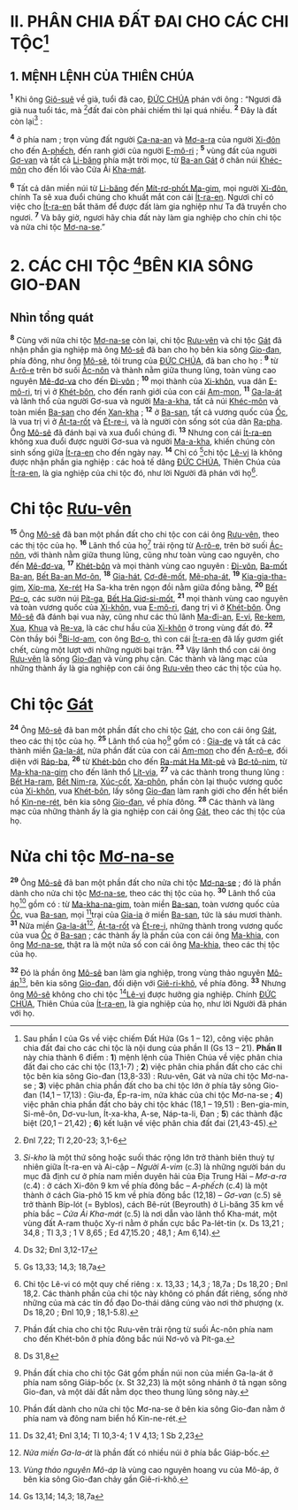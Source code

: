 # II. PHÂN CHIA ĐẤT ĐAI CHO CÁC CHI TỘC[^1-ac5a0b99-adf2-4c10-be27-625b5449f2f0]

## 1. MỆNH LỆNH CỦA THIÊN CHÚA
<sup><b>1</b></sup> Khi ông [Giô-suê]() về già, tuổi đã cao, [ĐỨC CHÚA]() phán với ông : “Ngươi đã già nua tuổi tác, mà [^1@-ac5a0b99-adf2-4c10-be27-625b5449f2f0]đất đai còn phải chiếm thì lại quá nhiều. <sup><b>2</b></sup> Đây là đất còn lại[^2-ac5a0b99-adf2-4c10-be27-625b5449f2f0] :

<sup><b>4</b></sup> ở phía nam ; trọn vùng đất người [Ca-na-an]() và [Mơ-a-ra]() của người [Xi-đôn]() cho đến [A-phếch](), đến ranh giới của người [E-mô-ri]() ; <sup><b>5</b></sup> vùng đất của người [Gơ-van]() và tất cả [Li-băng]() phía mặt trời mọc, từ [Ba-an Gát]() ở chân núi [Khéc-môn]() cho đến lối vào Cửa Ải [Kha-mát]().

<sup><b>6</b></sup> Tất cả dân miền núi từ [Li-băng]() đến [Mít-rơ-phốt Ma-gim](), mọi người [Xi-đôn](), chính Ta sẽ xua đuổi chúng cho khuất mắt con cái [Ít-ra-en](). Ngươi chỉ có việc cho [Ít-ra-en]() bắt thăm để được đất làm gia nghiệp như Ta đã truyền cho ngươi. <sup><b>7</b></sup> Và bây giờ, ngươi hãy chia đất này làm gia nghiệp cho chín chi tộc và nửa chi tộc [Mơ-na-se]().”


# 2. CÁC CHI TỘC [^2@-ac5a0b99-adf2-4c10-be27-625b5449f2f0]BÊN KIA SÔNG GIO-ĐAN

## Nhìn tổng quát
<sup><b>8</b></sup> Cùng với nửa chi tộc [Mơ-na-se]() còn lại, chi tộc [Rưu-vên]() và chi tộc [Gát]() đã nhận phần gia nghiệp mà ông [Mô-sê]() đã ban cho họ bên kia sông [Gio-đan](), phía đông, như ông [Mô-sê](), tôi trung của [ĐỨC CHÚA](), đã ban cho họ : <sup><b>9</b></sup> từ [A-rô-e]() trên bờ suối [Ác-nôn]() và thành nằm giữa thung lũng, toàn vùng cao nguyên [Mê-đơ-va]() cho đến [Đi-vôn]() ; <sup><b>10</b></sup> mọi thành của [Xi-khôn](), vua dân [E-mô-ri](), trị vì ở [Khét-bôn](), cho đến ranh giới của con cái [Am-mon](), <sup><b>11</b></sup> [Ga-la-át]() và lãnh thổ của người Gơ-sua và người [Ma-a-kha](), tất cả núi [Khéc-môn]() và toàn miền [Ba-san]() cho đến [Xan-kha]() ; <sup><b>12</b></sup> ở [Ba-san](), tất cả vương quốc của [Ốc](), là vua trị vì ở [Át-ta-rốt]() và [Ét-re-i](), và là người còn sống sót của dân [Ra-pha](). Ông [Mô-sê]() đã đánh bại và xua đuổi chúng đi. <sup><b>13</b></sup> Nhưng con cái [Ít-ra-en]() không xua đuổi được người Gơ-sua và người [Ma-a-kha](), khiến chúng còn sinh sống giữa [Ít-ra-en]() cho đến ngày nay. <sup><b>14</b></sup> Chỉ có [^3@-ac5a0b99-adf2-4c10-be27-625b5449f2f0]chi tộc [Lê-vi]() là không được nhận phần gia nghiệp : các hoả tế dâng [ĐỨC CHÚA](), Thiên Chúa của [Ít-ra-en](), là gia nghiệp của chi tộc đó, như lời Người đã phán với họ[^3-ac5a0b99-adf2-4c10-be27-625b5449f2f0].


# Chi tộc [Rưu-vên]()
<sup><b>15</b></sup> Ông [Mô-sê]() đã ban một phần đất cho chi tộc con cái ông [Rưu-vên](), theo các thị tộc của họ. <sup><b>16</b></sup> Lãnh thổ của họ[^4-ac5a0b99-adf2-4c10-be27-625b5449f2f0] trải rộng từ [A-rô-e](), trên bờ suối [Ác-nôn](), với thành nằm giữa thung lũng, cũng như toàn vùng cao nguyên, cho đến [Mê-đơ-va](), <sup><b>17</b></sup> [Khét-bôn]() và mọi thành vùng cao nguyên : [Đi-vôn](), [Ba-mốt Ba-an](), [Bết Ba-an Mơ-ôn](), <sup><b>18</b></sup> [Gia-hát](), [Cơ-đê-mốt](), [Mê-pha-át](), <sup><b>19</b></sup> [Kia-gia-tha-gim](), [Xíp-ma](), [Xe-rét]() Ha Sa-kha trên ngọn đồi nằm giữa đồng bằng, <sup><b>20</b></sup> [Bết Pơ-o](), các sườn núi [Pít-ga](), [Bết Ha Giơ-si-mốt](), <sup><b>21</b></sup> mọi thành vùng cao nguyên và toàn vương quốc của [Xi-khôn](), vua [E-mô-ri](), đang trị vì ở [Khét-bôn](). Ông [Mô-sê]() đã đánh bại vua này, cũng như các thủ lãnh [Ma-đi-an](), [E-vi](), [Re-kem](), [Xua](), [Khua]() và [Re-va](), là các chư hầu của [Xi-khôn]() ở trong vùng đất đó. <sup><b>22</b></sup> Còn thầy bói [^4@-ac5a0b99-adf2-4c10-be27-625b5449f2f0][Bi-lơ-am](), con ông [Bơ-o](), thì con cái [Ít-ra-en]() đã lấy gươm giết chết, cùng một lượt với những người bại trận. <sup><b>23</b></sup> Vậy lãnh thổ con cái ông [Rưu-vên]() là sông [Gio-đan]() và vùng phụ cận. Các thành và làng mạc của những thành ấy là gia nghiệp con cái ông [Rưu-vên]() theo các thị tộc của họ.


# Chi tộc [Gát]()
<sup><b>24</b></sup> Ông [Mô-sê]() đã ban một phần đất cho chi tộc [Gát](), cho con cái ông [Gát](), theo các thị tộc của họ. <sup><b>25</b></sup> Lãnh thổ của họ[^5-ac5a0b99-adf2-4c10-be27-625b5449f2f0] gồm có : [Gia-de]() và tất cả các thành miền [Ga-la-át](), nửa phần đất của con cái [Am-mon]() cho đến [A-rô-e](), đối diện với [Ráp-ba](), <sup><b>26</b></sup> từ [Khét-bôn]() cho đến [Ra-mát Ha Mít-pê]() và [Bơ-tô-nim](), từ [Ma-kha-na-gim]() cho đến lãnh thổ [Lít-via](), <sup><b>27</b></sup> và các thành trong thung lũng : [Bết Ha-ram](), [Bết Nim-ra](), [Xúc-cốt](), [Xa-phôn](), phần còn lại thuộc vương quốc của [Xi-khôn](), vua [Khét-bôn](), lấy sông [Gio-đan]() làm ranh giới cho đến hết biển hồ [Kin-ne-rét](), bên kia sông [Gio-đan](), về phía đông. <sup><b>28</b></sup> Các thành và làng mạc của những thành ấy là gia nghiệp con cái ông [Gát](), theo các thị tộc của họ.


# Nửa chi tộc [Mơ-na-se]()
<sup><b>29</b></sup> Ông [Mô-sê]() đã ban một phần đất cho nửa chi tộc [Mơ-na-se]() ; đó là phần dành cho nửa chi tộc [Mơ-na-se](), theo các thị tộc của họ. <sup><b>30</b></sup> Lãnh thổ của họ[^6-ac5a0b99-adf2-4c10-be27-625b5449f2f0] gồm có : từ [Ma-kha-na-gim](), toàn miền [Ba-san](), toàn vương quốc của [Ốc](), vua [Ba-san](), mọi [^5@-ac5a0b99-adf2-4c10-be27-625b5449f2f0]trại của [Gia-ia]() ở miền [Ba-san](), tức là sáu mươi thành. <sup><b>31</b></sup> Nửa miền [Ga-la-át]()[^7-ac5a0b99-adf2-4c10-be27-625b5449f2f0], [Át-ta-rốt]() và [Ét-re-i](), những thành trong vương quốc của vua [Ốc]() ở [Ba-san]() ; các thành ấy là phần của con cái ông [Ma-khia](), con ông [Mơ-na-se](), thật ra là một nửa số con cái ông [Ma-khia](), theo các thị tộc của họ.

<sup><b>32</b></sup> Đó là phần ông [Mô-sê]() ban làm gia nghiệp, trong vùng thảo nguyên [Mô-áp]()[^8-ac5a0b99-adf2-4c10-be27-625b5449f2f0], bên kia sông [Gio-đan](), đối diện với [Giê-ri-khô](), về phía đông. <sup><b>33</b></sup> Nhưng ông [Mô-sê]() không cho chi tộc [^6@-ac5a0b99-adf2-4c10-be27-625b5449f2f0][Lê-vi]() được hưởng gia nghiệp. Chính [ĐỨC CHÚA](), Thiên Chúa của [Ít-ra-en](), là gia nghiệp của họ, như lời Người đã phán với họ.

[^1-ac5a0b99-adf2-4c10-be27-625b5449f2f0]: Sau phần I của Gs về việc chiếm Đất Hứa (Gs 1 – 12), công việc phân chia đất đai cho các chi tộc là nội dung của phần II (Gs 13 – 21). **Phần II** này chia thành 6 điểm : **1**) mệnh lệnh của Thiên Chúa về việc phân chia đất đai cho các chi tộc (13,1-7) ; **2**) việc phân chia phần đất cho các chi tộc bên kia sông Gio-đan (13,8-33) : Rưu-vên, Gát và nửa chi tộc Mơ-na-se ; **3**) việc phân chia phần đất cho ba chi tộc lớn ở phía tây sông Gio-đan (14,1 – 17,13) : Giu-đa, Ép-ra-im, nửa khác của chi tộc Mơ-na-se ; **4**) việc phân chia phần đất cho bảy chi tộc khác (18,1 – 19,51) : Ben-gia-min, Si-mê-ôn, Dơ-vu-lun, Ít-xa-kha, A-se, Náp-ta-li, Đan ; **5**) các thành đặc biệt (20,1 – 21,42) ; **6**) kết luận về việc phân chia đất đai (21,43-45).
[^2-ac5a0b99-adf2-4c10-be27-625b5449f2f0]: *Si-kho* là một thứ sông hoặc suối thác rộng lớn trở thành biên thuỳ tự nhiên giữa Ít-ra-en và Ai-cập – *Người A-vim* (c.3) là những người bán du mục đã định cư ở phía nam miền duyên hải của Địa Trung Hải – *Mơ-a-ra* (c.4) : ở cách Xi-đôn 9 km về phía đông bắc – *A-phếch* (c.4) là một thành ở cách Gia-phô 15 km về phía đông bắc (12,18) – *Gơ-van* (c.5) sẽ trở thành Bíp-lót (= Byblos), cách Bê-rút (Beyrouth) ở Li-băng 35 km về phía bắc – *Cửa Ải Kha-mát* (c.5) là nơi dẫn vào lãnh thổ Kha-mát, một vùng đất A-ram thuộc Xy-ri nằm ở phần cực bắc Pa-lét-tin (x. Ds 13,21 ; 34,8 ; Tl 3,3 ; 1 V 8,65 ; Ed 47,15.20 ; 48,1 ; Am 6,14).
[^3-ac5a0b99-adf2-4c10-be27-625b5449f2f0]: Chi tộc Lê-vi có một quy chế riêng : x. 13,33 ; 14,3 ; 18,7a ; Ds 18,20 ; Đnl 18,2. Các thành phần của chi tộc này không có phần đất riêng, sống nhờ những của mà các tín đồ đạo Do-thái dâng cúng vào nơi thờ phượng (x. Ds 18,20 ; Đnl 10,9 ; 18,1-5.8).
[^4-ac5a0b99-adf2-4c10-be27-625b5449f2f0]: Phần đất chia cho chi tộc Rưu-vên trải rộng từ suối Ác-nôn phía nam cho đến Khét-bôn ở phía đông bắc núi Nơ-vô và Pít-ga.
[^5-ac5a0b99-adf2-4c10-be27-625b5449f2f0]: Phần đất chia cho chi tộc Gát gồm phần núi non của miền Ga-la-át ở phía nam sông Giáp-bốc (x. St 32,23) là một sông nhánh ở tả ngạn sông Gio-đan, và một dải đất nằm dọc theo thung lũng sông này.
[^6-ac5a0b99-adf2-4c10-be27-625b5449f2f0]: Phần đất dành cho nửa chi tộc Mơ-na-se ở bên kia sông Gio-đan nằm ở phía nam và đông nam biển hồ Kin-ne-rét.
[^7-ac5a0b99-adf2-4c10-be27-625b5449f2f0]: *Nửa miền Ga-la-át* là phần đất có nhiều núi ở phía bắc Giáp-bốc.
[^8-ac5a0b99-adf2-4c10-be27-625b5449f2f0]: *Vùng thảo nguyên Mô-áp* là vùng cao nguyên hoang vu của Mô-áp, ở bên kia sông Gio-đan chảy gần Giê-ri-khô.
[^1@-ac5a0b99-adf2-4c10-be27-625b5449f2f0]: Đnl 7,22; Tl 2,20-23; 3,1-6
[^2@-ac5a0b99-adf2-4c10-be27-625b5449f2f0]: Ds 32; Đnl 3,12-17
[^3@-ac5a0b99-adf2-4c10-be27-625b5449f2f0]: Gs 13,33; 14,3; 18,7a
[^4@-ac5a0b99-adf2-4c10-be27-625b5449f2f0]: Ds 31,8
[^5@-ac5a0b99-adf2-4c10-be27-625b5449f2f0]: Ds 32,41; Đnl 3,14; Tl 10,3-4; 1 V 4,13; 1 Sb 2,23
[^6@-ac5a0b99-adf2-4c10-be27-625b5449f2f0]: Gs 13,14; 14,3; 18,7a